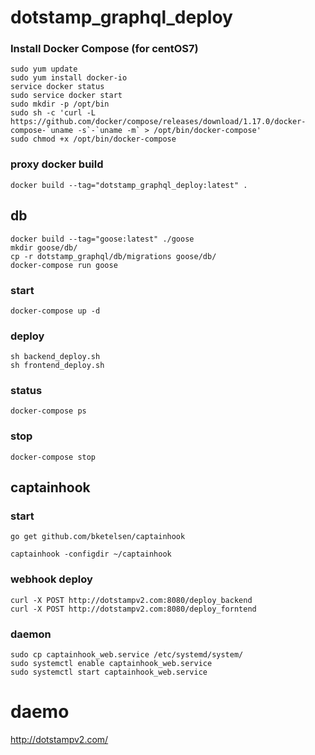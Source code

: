 # dotstamp_graphql_deploy

### Install Docker Compose (for centOS7)
```
sudo yum update
sudo yum install docker-io
service docker status
sudo service docker start
sudo mkdir -p /opt/bin
sudo sh -c 'curl -L https://github.com/docker/compose/releases/download/1.17.0/docker-compose-`uname -s`-`uname -m` > /opt/bin/docker-compose'
sudo chmod +x /opt/bin/docker-compose
```

### proxy docker build
```
docker build --tag="dotstamp_graphql_deploy:latest" .
```

## db
```
docker build --tag="goose:latest" ./goose
mkdir goose/db/
cp -r dotstamp_graphql/db/migrations goose/db/
docker-compose run goose
```

### start
```
docker-compose up -d
```

### deploy
```
sh backend_deploy.sh
sh frontend_deploy.sh
```

### status
```
docker-compose ps
```

### stop
```
docker-compose stop
```

## captainhook

### start
```
go get github.com/bketelsen/captainhook

captainhook -configdir ~/captainhook
```

### webhook deploy
```
curl -X POST http://dotstampv2.com:8080/deploy_backend
curl -X POST http://dotstampv2.com:8080/deploy_forntend
```

### daemon
```
sudo cp captainhook_web.service /etc/systemd/system/
sudo systemctl enable captainhook_web.service
sudo systemctl start captainhook_web.service
```

# daemo
http://dotstampv2.com/
